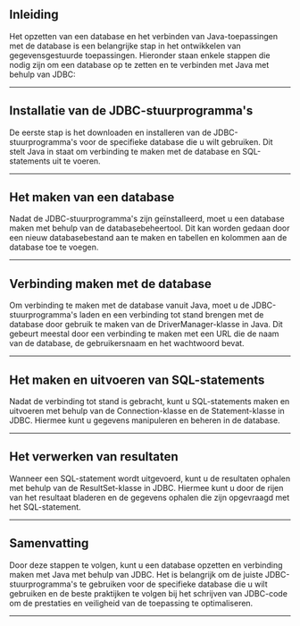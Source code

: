 ## Inleiding 

Het opzetten van een database en het verbinden van Java-toepassingen met de database is een belangrijke stap in het ontwikkelen van gegevensgestuurde toepassingen. Hieronder staan enkele stappen die nodig zijn om een database op te zetten en te verbinden met Java met behulp van JDBC:

---

## Installatie van de JDBC-stuurprogramma's

De eerste stap is het downloaden en installeren van de JDBC-stuurprogramma's voor de specifieke database die u wilt gebruiken. Dit stelt Java in staat om verbinding te maken met de database en SQL-statements uit te voeren.

---

## Het maken van een database

Nadat de JDBC-stuurprogramma's zijn geïnstalleerd, moet u een database maken met behulp van de databasebeheertool. Dit kan worden gedaan door een nieuw databasebestand aan te maken en tabellen en kolommen aan de database toe te voegen.
   
---

## Verbinding maken met de database

Om verbinding te maken met de database vanuit Java, moet u de JDBC-stuurprogramma's laden en een verbinding tot stand brengen met de database door gebruik te maken van de DriverManager-klasse in Java. Dit gebeurt meestal door een verbinding te maken met een URL die de naam van de database, de gebruikersnaam en het wachtwoord bevat.
   
---

## Het maken en uitvoeren van SQL-statements

Nadat de verbinding tot stand is gebracht, kunt u SQL-statements maken en uitvoeren met behulp van de Connection-klasse en de Statement-klasse in JDBC. Hiermee kunt u gegevens manipuleren en beheren in de database.
   
---

## Het verwerken van resultaten

Wanneer een SQL-statement wordt uitgevoerd, kunt u de resultaten ophalen met behulp van de ResultSet-klasse in JDBC. Hiermee kunt u door de rijen van het resultaat bladeren en de gegevens ophalen die zijn opgevraagd met het SQL-statement.   

---

## Samenvatting

Door deze stappen te volgen, kunt u een database opzetten en verbinding maken met Java met behulp van JDBC. Het is belangrijk om de juiste JDBC-stuurprogramma's te gebruiken voor de specifieke database die u wilt gebruiken en de beste praktijken te volgen bij het schrijven van JDBC-code om de prestaties en veiligheid van de toepassing te optimaliseren.

---
